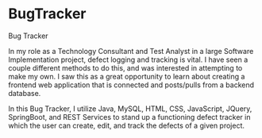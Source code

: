 # BugTracker
Bug Tracker

In my role as a Technology Consultant and Test Analyst in a large Software Implementation project, defect logging and tracking is vital. I have seen a couple different methods to do this, and was interested in attempting to make my own. I saw this as a great opportunity to learn about creating a frontend web application that is connected and posts/pulls from a backend database.

In this Bug Tracker, I utilize Java, MySQL, HTML, CSS, JavaScript, JQuery, SpringBoot, and REST Services to stand up a functioning defect tracker in which the user can create, edit, and track the defects of a given project.